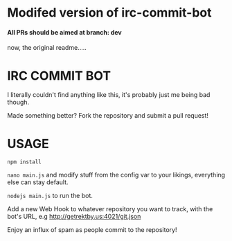 # Modifed version of irc-commit-bot

#### All PRs should be aimed at branch: dev





now, the original readme.....

# IRC COMMIT BOT

I literally couldn't find anything like this, it's probably just me being bad though.

Made something better? Fork the repository and submit a pull request!

# USAGE

```npm install```

`nano main.js` and modify stuff from the config var to your likings, everything else can stay default.

`nodejs main.js` to run the bot.

Add a new Web Hook to whatever repository you want to track, with the bot's URL, e.g http://getrektby.us:4021/git.json

Enjoy an influx of spam as people commit to the repository!